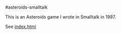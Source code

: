 #asteroids-smalltalk

This is an Asteroids game I wrote in Smalltalk in 1997.

See [index.html](index.html)